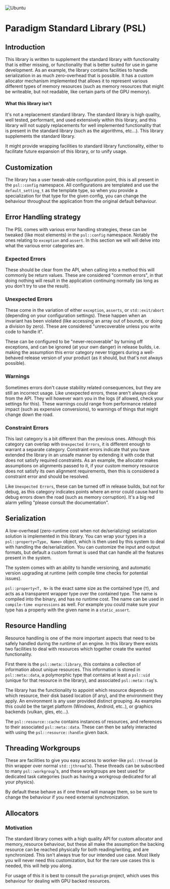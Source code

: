 ![Ubuntu](https://github.com/JessyDL/psl/workflows/Ubuntu/badge.svg)

# Paradigm Standard Library (PSL)

## Introduction
This library is written to supplement the standard library with functionality that is either missing, or functionality that is better suited for use in game development. As an example, the library contains facilities to handle serialization in as much zero-overhead that is possible. It has a custom allocator mechanism implemented that allows it to represent various different types of memory resources (such as memory resources that might be writeable, but not readable, like certain parts of the GPU memory).

#### What this library isn't
It's not a replacement standard library. The standard library is high quality, well tested, performant, and used extensively within this library, and this library will not supply replacements for well implemented functionality that is present in the standard library (such as the algorithms, etc...). This library supplements the standard library.

It might provide wrapping facilities to standard library functionality, either to facilitate future expansion of this library, or to unify usage.

## Customization
The library has a user tweak-able configuration point, this is all present in the `psl::config` namespace. All configurations are templated and use the `default_setting_t` as the template type, so when you provide a specialization for that type for the given config, you can change the behaviour throughout the application from the original default behaviour.

## Error Handling strategy

The PSL comes with various error handling strategies, these can be tweaked (like most elements) in the `psl::config` namespace. Notably the ones relating to `exception` and `assert`. In this section we will will delve into what the various error categories are.

### Expected Errors
These should be clear from the API, when calling into a method this will commonly be return values. These are considered "common errors", in that doing nothing will result in the application continuing normally (as long as you don't try to use the result).

### Unexpected Errors
These come in the variation of either `exception`, `asserts`, or `std::exit/abort` (depending on your configuration settings). These happen when an invariant has been violated (like accessing an array out of bounds, or doing a division by zero). These are considered "unrecoverable unless you write code to handle it".

These can be configured to be "never-recoverable" by turning off exceptions, and can be ignored (at your own danger) in release builds, i.e. making the assumption this error category never triggers during a well-behaved release version of your product (as it should, but that's not always possible).

### Warnings
Sometimes errors don't cause stability related consequences, but they are still an incorrect usage. Like unexpected errors, these aren't always clear from the API. They will however warn you in the logs (if allowed, check your settings for this). These warnings could range from performance related impact (such as expensive conversions), to warnings of things that might change down the road.

### Constraint Errors
This last category is a bit different than the previous ones. Although this category can overlap with `Unexpected Errors`, it is different enough to warrant a separate category. Constraint errors indicate that you have extended the library in an unsafe manner by extending it with code that does not satisfy required constraints. As an example, the allocator makes assumptions on alignments passed to it, if your custom memory resource does not satisfy its own alignment requirements, then this is considered a constraint error and should be resolved.

Like `Unexpected Errors`, these can be turned off in release builds, but not for debug, as this category indicates points where an error could cause hard to debug errors down the road (such as memory corruption). It's a big red alarm yelling "please consult the documentation".

## Serialization
A low-overhead (zero-runtime cost when not de/serializing) serialization solution is implemented in this library. You can wrap your types in a `psl::property<Type, Name>` object, which is then used by this system to deal with handling the de/serialization. You can customize the input and output formats, but default a custom format is used that can handle all the features present in the system.

The system comes with an ability to handle versioning, and automatic version upgrading at runtime (with compile time checks for potential issues).

`psl::property<T, N>` is the exact same size as the contained type (`T`), and acts as a transparent wrapper type over the contained type. The name is compiled into the binary, and has no runtime cost. The name can be used in `compile-time expressions` as well. For example you could make sure your type has a property with the given name in a `static_assert`.

## Resource Handling
Resource handling is one of the more important aspects that need to be safely handled during the runtime of an engine. In this library there exists two facilities to deal with resources which together create the wanted functionality.

First there is the `psl::meta::library`, this contains a collection of information about unique resources. This information is stored in `psl::meta::data`, a polymorphic type that contains at least a `psl::uid` (unique for that resource in the library), and associated `psl::meta::tag`'s.

The library has the functionality to appoint which resource depends-on which resource, their disk based location (if any), and the environment they apply. An environment is any user provided distinct grouping. As examples this could be the target platform (Windows, Android, etc..), or graphics backends (vulkan, gles, etc...).

The `psl::resource::cache` contains instances of resources, and references to their associated `psl::meta::data`. These can then be safely interacted with using the `psl::resource::handle` given back.

## Threading Workgroups
These are facilities to give you easy access to worker-like `psl::thread` (a thin wrapper over normal `std::jthread`'s). These threads can be subscribed to many `psl::workgroup`'s, and these workgroups are best used for dedicated task categories (such as having a workgroup dedicated for all your physics).

By default these behave as if one thread will manage them, so be sure to change the behaviour if you need external synchronization.

## Allocators
### Motivation
The standard library comes with a high quality API for custom allocator and memory_resource behaviour, but these all make the assumption the backing resource can be reached physically for both reading/writing, and are synchronized. This isn't always true for our intended use case. Most likely you will never need this customization, but for the rare use cases this is needed, this will help you along.

For usage of this it is best to consult the `paradigm` project, which uses this behaviour for dealing with GPU backed resources.
